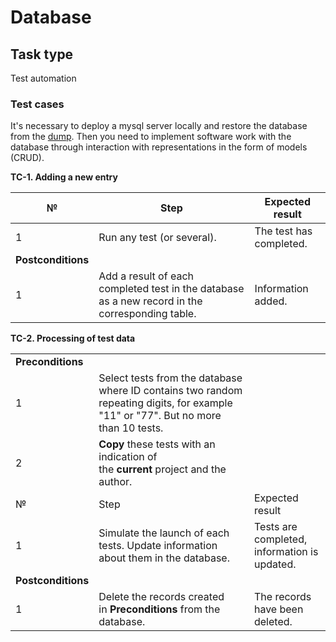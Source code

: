 # Database

## Task type
Test automation

### Test cases 

It's necessary to deploy a mysql server locally and restore the database from the [dump](https://github.com/a1qatraineeship/db_task_dump). Then you need to implement software work with the database through interaction with representations in the form of models (CRUD).

**TC-1. Adding a new entry**

|№|Step|Expected result|
|---|---|---|
|1|Run any test (or several).|The test has completed.|
|**Postconditions**|   |   |
|1|Add a result of each completed test in the database as a new record in the corresponding table.|Information added.|

**TC-2. Processing of test data**

|   |   |   |
|---|---|---|
|**Preconditions**|   |   |
|1|Select tests from the database where ID contains two random repeating digits, for example "11" or "77". But no more than 10 tests.|   |
|2|**Copy** these tests with an indication of the **current** project and the author.|   |
|№|Step|Expected result|
|1|Simulate the launch of each tests. Update information about them in the database.|Tests are completed, information is updated.|
|**Postconditions**|   |   |
|1|Delete the records created in **Preconditions** from the database.|The records have been deleted.|
